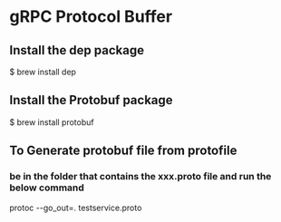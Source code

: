 # gRPC Protocol Buffer 

## Install the dep package
$ brew install dep

## Install the Protobuf package

$ brew install protobuf

## To Generate protobuf file from protofile
### be in the folder that contains the xxx.proto file and run the below command
protoc --go_out=. testservice.proto